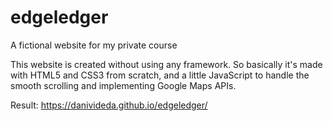 # edgeledger
A fictional website for my private course

This website is created without using any framework.
So basically it's made with HTML5 and CSS3 from scratch, and a little JavaScript to handle the smooth scrolling and implementing Google Maps APIs.

Result:
https://danivideda.github.io/edgeledger/